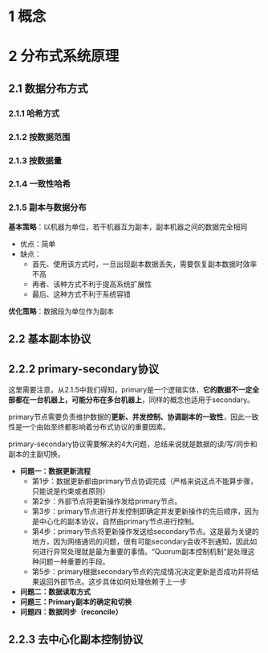 # 1 概念

# 2 分布式系统原理

## 2.1 数据分布方式

### 2.1.1 哈希方式

### 2.1.2 按数据范围

### 2.1.3 按数据量

### 2.1.4 一致性哈希

### 2.1.5 副本与数据分布

**基本策略**：以机器为单位，若干机器互为副本，副本机器之间的数据完全相同

* 优点：简单
* 缺点：
    * 首先、使用该方式时，一旦出现副本数据丢失，需要恢复副本数据时效率不高
    * 再者、该种方式不利于提高系统扩展性
    * 最后、这种方式不利于系统容错

**优化策略**：数据段为单位作为副本

## 2.2 基本副本协议

## 2.2.2 primary-secondary协议

这里需要注意，从2.1.5中我们得知，primary是一个逻辑实体，**它的数据不一定全部都在一台机器上，可能分布在多台机器上**，同样的概念也适用于secondary。

primary节点需要负责维护数据的**更新、并发控制、协调副本的一致性**，因此一致性是一个由始至终都影响着分布式协议的重要因素。  

primary-secondary协议需要解决的4大问题，总结来说就是数据的读/写/同步和副本的主副切换。

* **问题一：数据更新流程**
    * 第1步：数据更新都由primary节点协调完成（严格来说这点不能算步骤，只能说是约束或者原则）
    * 第2步：外部节点将更新操作发给primary节点。
    * 第3步：primary节点进行并发控制即确定并发更新操作的先后顺序，因为是中心化的副本协议，自然由primary节点进行控制。
    * 第4步：primary节点将更新操作发送给secondary节点。这是最为关键的地方，因为网络通讯的问题，很有可能secondary会收不到通知，因此如何进行异常处理就是最为重要的事情。“Quorum副本控制机制”是处理这种问题一种重要的手段。
    * 第5步：primary根据secondary节点的完成情况决定更新是否成功并将结果返回外部节点。这步具体如何处理依赖于上一步
* **问题二：数据读取方式**
* **问题三：Primary副本的确定和切换**
* **问题四：数据同步（reconcile）**

## 2.2.3 去中心化副本控制协议